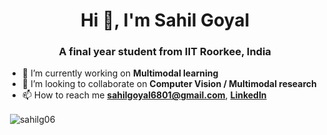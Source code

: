 <h1 align="center">Hi 👋, I'm Sahil Goyal</h1>
<h3 align="center">A final year student from IIT Roorkee, India</h3>

<!-- - 🌱 I’m currently learning **Data Structures and Algorithms (with C++ implementation)** -->
- 🔭 I’m currently working on **Multimodal learning**
- 👯 I’m looking to collaborate on **Computer Vision / Multimodal research**
- 📫 How to reach me **sahilgoyal6801@gmail.com**, **[LinkedIn](https://www.linkedin.com/in/sahil-goyal-4222371b4/)**

<!-- ![](https://komarev.com/ghpvc/?username=sahilg06) -->

<!-- <p><img align="left" src="https://github-readme-stats.vercel.app/api/top-langs?username=sahilg06&show_icons=true&locale=en&layout=compact" alt="sahilg06" /></p> -->

<p>&nbsp;<img align="center" src="https://github-readme-stats.vercel.app/api?username=sahilg06&show_icons=true&locale=en" alt="sahilg06" /></p>


<!--
**sahilg06/sahilg06** is a ✨ _special_ ✨ repository because its `README.md` (this file) appears on your GitHub profile.

Here are some ideas to get you started:

- 🔭 I’m currently working on ...
- 🌱 I’m currently learning ...
- 👯 I’m looking to collaborate on ...
- 🤔 I’m looking for help with ...
- 💬 Ask me about ...
- 📫 How to reach me: ...
- 😄 Pronouns: ...
- ⚡ Fun fact: ...
-->
